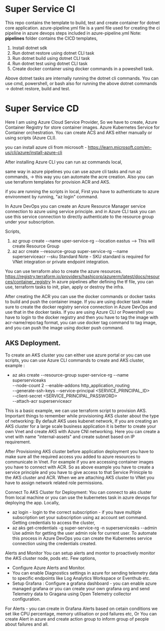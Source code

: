 # Super Service CI

This repo contains the template to build, test and create container for dotnet core application.
azure-pipeline.yml file is a yaml file used for creating the ci pipeline in azure devops
 steps included in azure-pipeline.yml
 Note: **pipelines** folder contains the CICD templates,
   1. Install dotnet sdk
   2. Run dotnet restore using dotnet CLI task
   3. Run dotnet build using dotnet CLI task
   4. Run dotnet test using dotnet CLI task
   5. Create docker container using docker commands in a poweshell task.

Above dotnet tasks are internally running the dotnet cli commands. 
You can use cmd, powershell, or bash also for running the above dotnet commands -> dotnet restore, build and test.

# Super Service CD
Here I am using Azure Cloud Service Provider,
So we have to create, 
  Azure Container Registry for store container images.
  Azure Kubernetes Service for Container orchestration.
You can create ACS and AKS either manually or using scripts (Azure CLI).

you can install azure cli from microsoft - https://learn.microsoft.com/en-us/cli/azure/install-azure-cli

After installing Azure CLI you can run az commands local,

same way in azure pipelines you can use azure cli tasks and run az commands, -> this way you can automate the acre creation.
Also you can use terraform templates for provision ACR and AKS.

if you are running the scripts in local, First you have to authenticate to azure environment by running, "az login" command.

In Azure DevOps you can create an Azure Resource Manager service connection to azure using service principle. and in Azure CLI task you can use this service connection to directly authenticate to the resource group under your subscription.

Scripts,

 1. az group create --name uper-service-rg --location eastus --> This will create Resource Group
 2. az acr create --resource-group super-service-rg --name superserviceacr --sku Standard
 Note - SKU standard is required for VNet integration or private endpoint integration.

You can use terraform also to create the azure resources.
  https://registry.terraform.io/providers/hashicorp/azurerm/latest/docs/resources/container_registry
In azure pipelines after defining the tf file, you can use, terraform tasks to init, plan, apply or destroy the infra.

After creating the ACR you can use the docker commands or docker tasks to build and push the container image. 
If you are using docker task make sure to create the docker registry service connection in Azure DevOps and use that in the docker tasks.
If you are using Azure CLI or Powershell you have to login to the docker registry and then you have to tag the image with acr-name/repo:tag format, you can use docker tag command to tag image, and you can push the image using docker push command.

## AKS Deployment. 
To create an AKS cluster you can either use azure portal or you can use scripts, you can use Azure CLI commands to create and AKS cluster,
example : 
- az aks create --resource-group super-service-rg --name superserviceaks \
   --node-count 2 --enable-addons http_application_routing \
   --generate-ssh-keys --service-principal <SERVICE_PRINCIPAL_ID> \
   --client-secret <SERVICE_PRINCIPAL_PASSWORD> \
   --attach-acr superserviceacr

This is a basic example, we can use terraform script to provision AKS. 
Important things to remember while provisioning AKS cluster about the type of networking: By default AKS uses kubenet network, If you are creating an AKS cluster for a large scale business application it is better to create your own Vnet and create AKS with Azure CNI networking. Here you can create a vnet with name "internal-assets" and create subnet based on IP requirement. 

After Provisioning AKS cluster before application deployment you have to make sure all the required access you added to azure resources to communicate in Vnet. For example if you are accessing container images you have to connect with ACR. So as above example you have to create a service principle and you have to give access to that Service Prinicple to the AKS cluster and ACR. When we are attaching AKS cluster to VNet you have to assign network related role permissions.

Connect To AKS Cluster for Deployment: 
You can connect to aks cluster from local machine or you can use the kubernetes task in azure devops for deploying the app.
Locally, 
 - az login - login to the correct subscription - if you have multiple subscription set your subscription using az account set command.
Getting credentials to access the cluster,  
 - az aks get-credentials -g super-service-rg -n superserviceaks --admin 
Use admin for getting the user admin role for current user.
To automate this process in Azure DevOps you can create the Kubernetes service connection using the credentials created. 

  
Alerts and Monitor 
You can setup alerts and montor to proactively monitor the AKS cluster node, pods etc.
Few options,
- Configure Azure Alerts and Monitor.
- You can enable Diagnostics settings in azure for sending telemetry data to specific endpoints like Log Analytics Workspace or Eventhub etc.
- Setup Grafana : Configure a grafana dashboard - you can enable azure managed grafana or you can create your own grafana org and send Telemetry data to Gragana using Open Telemetry collector configuration.

For Alerts - you can create in Grafana Alerts based on cetain conditions we set like CPU percentage, memory utilisation or pod failures etc, Or You can create Alert in azure and create action group to inform group of people about failures and all.



